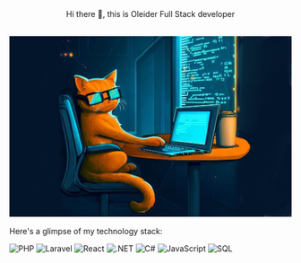 <center>
  Hi there 👋, this is Oleider Full Stack developer 
</center>
</br>

![Texto alternativo de la imagen](https://github.com/argenismahath/argenismahath/blob/main/_167cadbf-c846-4112-9440-61817b205e1f.jpeg)

Here's a glimpse of my technology stack:

![PHP](https://img.shields.io/badge/PHP-blue?style=for-the-badge&logo=php)
![Laravel](https://img.shields.io/badge/Laravel-red?style=for-the-badge&logo=laravel)
![React](https://img.shields.io/badge/React-blue?style=for-the-badge&logo=react)
![.NET](https://img.shields.io/badge/.NET-purple?style=for-the-badge&logo=.net)
![C#](https://img.shields.io/badge/C%23-green?style=for-the-badge&logo=csharp)
![JavaScript](https://img.shields.io/badge/JavaScript-yellow?style=for-the-badge&logo=javascript)
![SQL](https://img.shields.io/badge/SQL-orange?style=for-the-badge&logo=sql)



<!--
** is a ✨ _special_ ✨ repository because its `README.md` (this file) appears on your GitHub profile.

Here are some ideas to get you started:

- 🔭 I’m currently working on ...
- 🌱 I’m currently learning ...
- 👯 I’m looking to collaborate on ...
- 🤔 I’m looking for help with ...
- 💬 Ask me about ...
- 📫 How to reach me: ...
- 😄 Pronouns: ...
- ⚡ Fun fact: ...
-->
